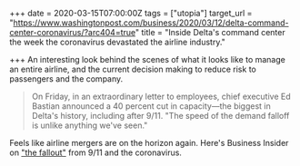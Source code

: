 +++
date = 2020-03-15T07:00:00Z
tags = ["utopia"]
target_url = "https://www.washingtonpost.com/business/2020/03/12/delta-command-center-coronavirus/?arc404=true"
title = "Inside Delta's command center the week the coronavirus devastated the airline industry."

+++
An interesting look behind the scenes of what it looks like to manage an entire airline, and the current decision making to reduce risk to passengers and the company.

> On Friday, in an extraordinary letter to employees, chief executive Ed Bastian announced a 40 percent cut in capacity—the biggest in Delta's history, including after 9/11. "The speed of the demand falloff is unlike anything we've seen."

Feels like airline mergers are on the horizon again. Here's Business Insider on ["the fallout"](https://www.businessinsider.com/coronavirus-travel-ban-us-what-airlines-did-after-911-2020-3 "Business Insider article on the fallout of the coronavirus and 9/11 on the airline industry.") from 9/11 and the coronavirus.